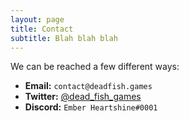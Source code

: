 ```yaml
---
layout: page
title: Contact
subtitle: Blah blah blah
---
```


We can be reached a few different ways:

- **Email:** `contact@deadfish.games`
- **Twitter:** [@dead_fish_games](https://twitter.com/dead_fish_games)
- **Discord:** `Ember Heartshine#0001`
